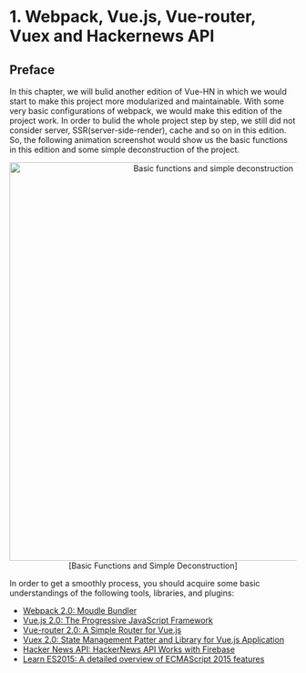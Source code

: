 # 1. Webpack, Vue.js, Vue-router, Vuex and Hackernews API

## Preface

In this chapter, we will bulid another edition of Vue-HN in which we would start to make this project more modularized and maintainable. With some very basic configurations of webpack, we would make this edition of the project work. In order to bulid the whole project step by step, we still did not consider server, SSR(server-side-render), cache and so on in this edition.
So, the following animation screenshot would show us the basic functions in this edition and some simple deconstruction of the project.

<p align="center">
    <img src="http://o9ybnkuir.bkt.clouddn.com/vue-hackernews/1-edition/first_edition.gif" width="700px" alt="Basic functions and simple deconstruction" >
    <br/>
    [Basic Functions and Simple Deconstruction]
</p>






















In order to get a smoothly process, you should acquire some basic understandings of the following tools, libraries, and plugins:
- [Webpack 2.0: Moudle Bundler](https://webpack.js.org/)
- [Vue.js 2.0: The Progressive JavaScript Framework](https://vuejs.org/)
- [Vue-router 2.0: A Simple Router for Vue.js](https://router.vuejs.org/en/)
- [Vuex 2.0: State Management Patter and Library for Vue.js Application ](http://vuex.vuejs.org/en/)
- [Hacker News API: HackerNews API Works with Firebase](https://github.com/HackerNews/API)
- [Learn ES2015: A detailed overview of ECMAScript 2015 features](https://babeljs.io/learn-es2015/)
